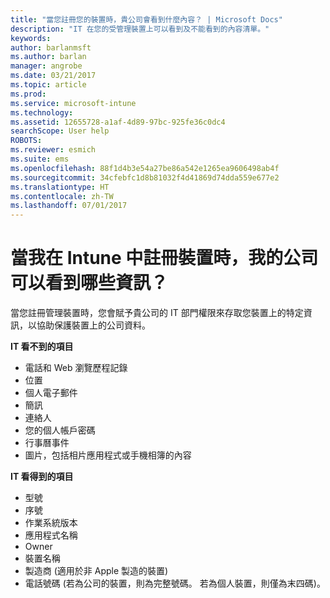 ```yaml
---
title: "當您註冊您的裝置時，貴公司會看到什麼內容？ | Microsoft Docs"
description: "IT 在您的受管理裝置上可以看到及不能看到的內容清單。"
keywords: 
author: barlanmsft
ms.author: barlan
manager: angrobe
ms.date: 03/21/2017
ms.topic: article
ms.prod: 
ms.service: microsoft-intune
ms.technology: 
ms.assetid: 12655728-a1af-4d89-97bc-925fe36c0dc4
searchScope: User help
ROBOTS: 
ms.reviewer: esmich
ms.suite: ems
ms.openlocfilehash: 88f1d4b3e54a27be86a542e1265ea9606498ab4f
ms.sourcegitcommit: 34cfebfc1d8b81032f4d41869d74dda559e677e2
ms.translationtype: HT
ms.contentlocale: zh-TW
ms.lasthandoff: 07/01/2017
---
```

# <a name="what-information-can-my-company-see-when-i-enroll-my-device-in-intune"></a>當我在 Intune 中註冊裝置時，我的公司可以看到哪些資訊？

當您註冊管理裝置時，您會賦予貴公司的 IT 部門權限來存取您裝置上的特定資訊，以協助保護裝置上的公司資料。

**IT 看不到的項目**

- 電話和 Web 瀏覽歷程記錄
-   位置
- 個人電子郵件
- 簡訊
- 連絡人
-   您的個人帳戶密碼
- 行事曆事件
- 圖片，包括相片應用程式或手機相簿的內容

**IT 看得到的項目**

-   型號
-   序號
-   作業系統版本
-   應用程式名稱
-   Owner
-   裝置名稱
-   製造商 (適用於非 Apple 製造的裝置)
-   電話號碼 (若為公司的裝置，則為完整號碼。 若為個人裝置，則僅為末四碼)。
